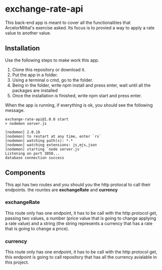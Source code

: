 # exchange-rate-api

This back-end app is meant to cover all the functionalities that ArcelorMittal's exercise asked. Its focus is to provied a way to apply a rate value to another value.

## Installation

Use the following steps to make work this app.

1. Clone this repository or download it.
2. Put the app in a folder.
3. Using a terminal o cmd, go to the folder.
4. Being in the folder, write npm install and press enter, wait until all the packages are installed
5. Once the installation is finished, write npm start and press enter.

When the app is running, if everything is ok, you should see the following message.

```
exchange-rate-api@1.0.0 start
> nodemon server.js

[nodemon] 2.0.16
[nodemon] to restart at any time, enter `rs`
[nodemon] watching path(s): *.*
[nodemon] watching extensions: js,mjs,json
[nodemon] starting `node server.js`
Listening on port 3050...
database connection success
```

## Components

This api has two routes and you should you the http protocal to call their endpoints. the rountes are **exchangeRate** and **currency**

### exchangeRate

This route only has one endpoint, it has to be call with the http protocol get, passing two values, a number (price value that is going to change applying a rate value) and a string (the string represents a currency that has a rate that is going to change a price).

### currency

This route only has one endpoint, it has to be call with the http protocol get, this endpoint is going to call repository that has all the currency avialable in this project.


